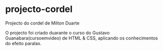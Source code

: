# projecto-cordel
Projecto do cordel de Milton Duarte

O projecto foi criado duarante o curso do Gustavo Guanabara(cursoemvideo) de HTML & CSS, aplicando os conhecimentos do efeito paralax.
